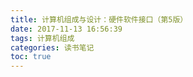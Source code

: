 ```yaml
---
title: 计算机组成与设计：硬件软件接口（第5版）
date: 2017-11-13 16:56:39
tags: 计算机组成
categories: 读书笔记
toc: true
---
```

